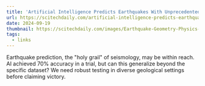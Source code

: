 ```yaml
---
title: 'Artificial Intelligence Predicts Earthquakes With Unprecedented Accuracy'
url: https://scitechdaily.com/artificial-intelligence-predicts-earthquakes-with-unprecedented-accuracy/
date: 2024-09-19
thumbnail: https://scitechdaily.com/images/Earthquake-Geometry-Physics-Simulation-Art.jpg
tags:
  - links
---
```


Earthquake prediction, the "holy grail" of seismology, may be within reach. AI achieved 70% accuracy in a trial, but can this generalize beyond the specific dataset? We need robust testing in diverse geological settings before claiming victory.
